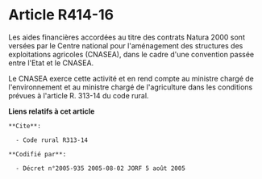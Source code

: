 # Article R414-16

Les aides financières accordées au titre des contrats Natura 2000 sont versées par le Centre national pour l'aménagement des
structures des exploitations agricoles (CNASEA), dans le cadre d'une convention passée entre l'Etat et le CNASEA.

Le CNASEA exerce cette activité et en rend compte au ministre chargé de l'environnement et au ministre chargé de
l'agriculture dans les conditions prévues à l'article R. 313-14 du code rural.

**Liens relatifs à cet article**

	**Cite**:

	  - Code rural R313-14

	**Codifié par**:

	  - Décret n°2005-935 2005-08-02 JORF 5 août 2005
